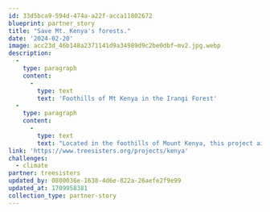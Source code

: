 ```yaml
---
id: 33d5bca9-594d-474a-a22f-acca11802672
blueprint: partner_story
title: "Save Mt. Kenya's forests."
date: '2024-02-20'
image: acc23d_46b148a2371141d9a34989d9c2be0dbf~mv2.jpg.webp
description:
  -
    type: paragraph
    content:
      -
        type: text
        text: 'Foothills of Mt Kenya in the Irangi Forest'
  -
    type: paragraph
    content:
      -
        type: text
        text: "Located in the foothills of Mount Kenya, this project aims to reforest and restore a vital water catchment that delivers an estimated 40% of the country's water and gathers communities around rehabilitating their forests and agricultural lands. While only 7% of Kenya is covered by trees, making it one of Africa's countries most affected by deforestation, its forests are crucial for wildlife, freshwater resources, and the materials they provide to local people. Kenya's rural communities heavily depend on forests for their livelihoods. Yet, with increased demand for wood for domestic and industrial uses, land development, settlements, and cultivation, Mount Kenya's forests are threatened with extinction."
link: 'https://www.treesisters.org/projects/kenya'
challenges:
  - climate
partner: treesisters
updated_by: 0800036e-1638-4d6e-822a-26aefe2f9e99
updated_at: 1709958381
collection_type: partner-story
---
```

